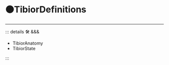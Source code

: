 # 🟠<move>TibiorDefinitions</move>

---

<!-- =================================================== -->
<!-- =================================================== -->
<!-- =================================================== -->
<!-- =================================================== -->
<!-- =================================================== -->
::: details 🛠 <dev>&&&</dev>

- TibiorAnatomy
- TibiorState

:::
